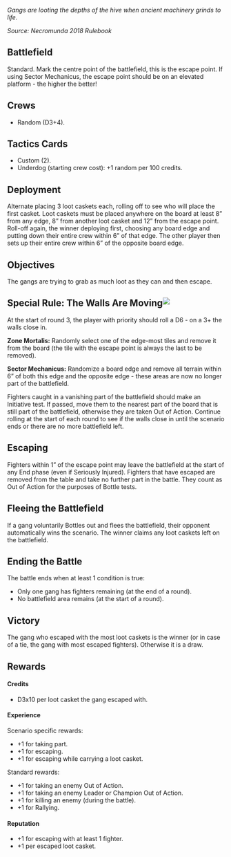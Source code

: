 _Gangs are looting the depths of the hive when ancient machinery grinds to life._

_Source: Necromunda 2018 Rulebook_

Battlefield[​](#battlefield "Direct link to Battlefield")
---------------------------------------------------------

Standard. Mark the centre point of the battlefield, this is the escape point. If using Sector Mechanicus, the escape point should be on an elevated platform - the higher the better!

Crews[​](#crews "Direct link to Crews")
---------------------------------------

*   Random (D3+4).

Tactics Cards[​](#tactics-cards "Direct link to Tactics Cards")
---------------------------------------------------------------

*   Custom (2).
*   Underdog (starting crew cost): +1 random per 100 credits.

Deployment[​](#deployment "Direct link to Deployment")
------------------------------------------------------

Alternate placing 3 loot caskets each, rolling off to see who will place the first casket. Loot caskets must be placed anywhere on the board at least 8” from any edge, 8” from another loot casket and 12” from the escape point. Roll-off again, the winner deploying first, choosing any board edge and putting down their entire crew within 6” of that edge. The other player then sets up their entire crew within 6” of the opposite board edge.

Objectives[​](#objectives "Direct link to Objectives")
------------------------------------------------------

The gangs are trying to grab as much loot as they can and then escape.

Special Rule: The Walls Are Moving![​](#special-rule-the-walls-are-moving "Direct link to Special Rule: The Walls Are Moving!")
-------------------------------------------------------------------------------------------------------------------------------

At the start of round 3, the player with priority should roll a D6 - on a 3+ the walls close in.

**Zone Mortalis:** Randomly select one of the edge-most tiles and remove it from the board (the tile with the escape point is always the last to be removed).

**Sector Mechanicus:** Randomize a board edge and remove all terrain within 6” of both this edge and the opposite edge - these areas are now no longer part of the battlefield.

Fighters caught in a vanishing part of the battlefield should make an Initiative test. If passed, move them to the nearest part of the board that is still part of the battlefield, otherwise they are taken Out of Action. Continue rolling at the start of each round to see if the walls close in until the scenario ends or there are no more battlefield left.

Escaping[​](#escaping "Direct link to Escaping")
------------------------------------------------

Fighters within 1” of the escape point may leave the battlefield at the start of any End phase (even if Seriously Injured). Fighters that have escaped are removed from the table and take no further part in the battle. They count as Out of Action for the purposes of Bottle tests.

Fleeing the Battlefield[​](#fleeing-the-battlefield "Direct link to Fleeing the Battlefield")
---------------------------------------------------------------------------------------------

If a gang voluntarily Bottles out and flees the battlefield, their opponent automatically wins the scenario. The winner claims any loot caskets left on the battlefield.

Ending the Battle[​](#ending-the-battle "Direct link to Ending the Battle")
---------------------------------------------------------------------------

The battle ends when at least 1 condition is true:

*   Only one gang has fighters remaining (at the end of a round).
*   No battlefield area remains (at the start of a round).

Victory[​](#victory "Direct link to Victory")
---------------------------------------------

The gang who escaped with the most loot caskets is the winner (or in case of a tie, the gang with most escaped fighters). Otherwise it is a draw.

Rewards[​](#rewards "Direct link to Rewards")
---------------------------------------------

#### Credits[​](#credits "Direct link to Credits")

*   D3x10 per loot casket the gang escaped with.

#### Experience[​](#experience "Direct link to Experience")

Scenario specific rewards:

*   +1 for taking part.
*   +1 for escaping.
*   +1 for escaping while carrying a loot casket.

Standard rewards:

*   +1 for taking an enemy Out of Action.
*   +1 for taking an enemy Leader or Champion Out of Action.
*   +1 for killing an enemy (during the battle).
*   +1 for Rallying.

#### Reputation[​](#reputation "Direct link to Reputation")

*   +1 for escaping with at least 1 fighter.
*   +1 per escaped loot casket.
